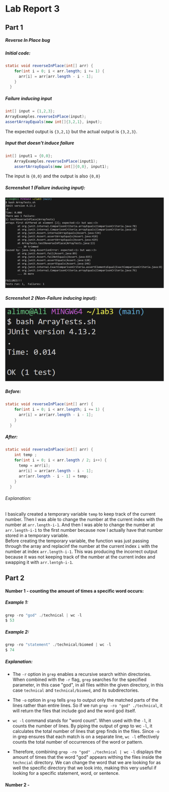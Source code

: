 # Lab Report 3
## Part 1
##### Reverse In Place bug
##### Initial code:
```java
static void reverseInPlace(int[] arr) {
    for(int i = 0; i < arr.length; i += 1) {
      arr[i] = arr[arr.length - i - 1];
    }
  }
```
##### Failure inducing input
```java
int[] input = {1,2,3};
ArrayExamples.reverseInPlace(input);
assertArrayEquals(new int[]{3,2,1}, input);
```
The expected output is `{3,2,1}` but the actual output is `{3,2,3}`.
##### Input that doesn't induce failure
```java
int[] input1 = {0,0};
    ArrayExamples.reverseInPlace(input1);
    assertArrayEquals(new int[]{0,0}, input1);
```
The input is `{0,0}` and the output is also `{0,0}`
##### Screenshot 1 (Failure inducing input):
![Image](FailureInducing.png)
##### Screenshot 2 (Non-Failure inducing input): 
![Image](NonFailure.png)

##### Before:
```java
static void reverseInPlace(int[] arr) {
    for(int i = 0; i < arr.length; i += 1) {
      arr[i] = arr[arr.length - i - 1];
    }
  }
```
##### After:
```java
static void reverseInPlace(int[] arr) {
    int temp ;
    for(int i = 0; i < arr.length / 2; i++) {
      temp = arr[i];
      arr[i] = arr[arr.length - i - 1];
      arr[arr.length - i - 1] = temp;
    }
  }
```
###### Explanation:
I basically created a temporary variable `temp` to keep track of the current number. Then I was able to change the number at the current index with the number at `arr.length-i-1`. And then I was able to change the number at `arr.length-i-1` to the first number because now I actually have that number stored in a temporary variable. <br>
Before creating the temporary variable, the function was just passing through the array and replacinf the number at the current index `i` with the number at index `arr.length-i-1`. This was producing the incorrect output because it was not keeping track of the number at the current index and swapping it with `arr.lentgh-i-1`.

## Part 2

#### Number 1 - counting the amount of times a specific word occurs:
##### Example 1:
```java
grep -ro "god" ./technical | wc -l
$ 53
```
##### Example 2:
```java
grep -ro "statement" ./technical/biomed | wc -l
$ 74
```
##### Explanation:
- The `-r` option in `grep` enables a recursive search within directories. When combined with the `-r` flag, `grep` searches for the specified parameter, in this case "god", in all files within the given directory, in this case `technical` and `technical/biomed`, and its subdirectories.

- The `-o` option in `grep` tells `grep` to output only the matched parts of the lines rather than entire lines. So if we run `grep -ro "god" ./technical`, it will return the files that include god and the word god itself. 

- `wc -l` command stands for "word count". When used with the `-l`, it counts the number of lines. By piping the output of grep to wc `-l`, it calculates the total number of lines that grep finds in the files. Since `-o` in grep ensures that each match is on a separate line, `wc -l` effectively counts the total number of occurrences of the word or pattern. 

- Therefore, combining `grep -ro "god" ./technical | wc -l` displays the amount of times that the word "god" appears withing the files inside the `techncial` directory. We can change the word that we are looking for as well the specific directory that we look into, making this very useful if looking for a specific statement, word, or sentence.
#### Number 2 - 

